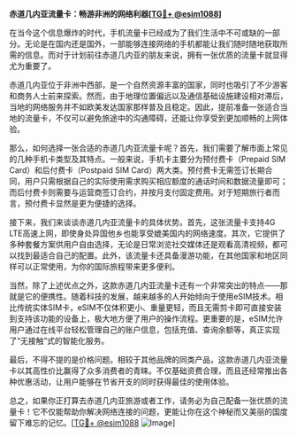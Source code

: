 **赤道几内亚流量卡：畅游非洲的网络利器[[TG💪+ @esim1088](https://t.me/s/esim1088)]**

在当今这个信息爆炸的时代，手机流量卡已经成为了我们生活中不可或缺的一部分。无论是在国内还是国外，一部能够连接网络的手机都能让我们随时随地获取所需的信息。而对于计划前往赤道几内亚的朋友来说，拥有一张优质的流量卡就显得尤为重要了。

赤道几内亚位于非洲中西部，是一个自然资源丰富的国家，同时也吸引了不少游客和商务人士前来探索。然而，由于地理位置偏远以及通信基础设施建设相对滞后，当地的网络服务并不如欧美发达国家那样普及且稳定。因此，提前准备一张适合当地的流量卡，不仅可以避免旅途中的沟通障碍，还能让你享受到更加顺畅的上网体验。

那么，如何选择一张合适的赤道几内亚流量卡呢？首先，我们需要了解市面上常见的几种手机卡类型及其特点。一般来说，手机卡主要分为预付费卡（Prepaid SIM Card）和后付费卡（Postpaid SIM Card）两大类。预付费卡无需签订长期合同，用户只需根据自己的实际使用需求购买相应额度的通话时间和数据流量即可；而后付费卡则需要与运营商签订合约，并按月支付固定费用。对于短期旅行者而言，预付费卡显然是更为便捷的选择。

接下来，我们来谈谈赤道几内亚流量卡的具体优势。首先，这张流量卡支持4G LTE高速上网，即使身处异国他乡也能享受媲美国内的网络速度。其次，它提供了多种套餐方案供用户自由选择，无论是日常浏览社交媒体还是观看高清视频，都可以找到最适合自己的配置。此外，该流量卡还具备漫游功能，在其他国家和地区同样可以正常使用，为你的国际旅程带来更多便利。

当然，除了上述优点之外，这款赤道几内亚流量卡还有一个非常突出的特点——那就是它的便携性。随着科技的发展，越来越多的人开始倾向于使用eSIM技术。相比传统实体SIM卡，eSIM不仅体积更小、重量更轻，而且无需剪卡即可直接安装到支持该功能的设备上，极大地方便了用户的操作流程。更重要的是，eSIM允许用户通过在线平台轻松管理自己的账户信息，包括充值、查询余额等，真正实现了“无接触”式的智能化服务。

最后，不得不提的是价格问题。相较于其他品牌的同类产品，这款赤道几内亚流量卡以其高性价比赢得了众多消费者的青睐。不仅基础资费合理，而且还经常推出各种优惠活动，让用户能够在节省开支的同时获得最佳的使用体验。

总之，如果你正打算去赤道几内亚旅游或者工作，请务必为自己配备一张优质的流量卡！它不仅能帮助你解决网络连接的问题，更能让你在这个神秘而又美丽的国度留下难忘的记忆。[[TG💪+ @esim1088](https://t.me/s/esim1088) ![Image](https://i.postimg.cc/4NQfJmqS/Snipaste-2025-05-13-00-14-12.png)]